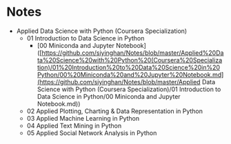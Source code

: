 # Notes

- Applied Data Science with Python (Coursera Specialization)
  * 01 Introduction to Data Science in Python
    + [00 Miniconda and Jupyter Notebook]([https://github.com/siyinghan/Notes/blob/master/Applied%20Data%20Science%20with%20Python%20(Coursera%20Specialization)/01%20Introduction%20to%20Data%20Science%20in%20Python/00%20Miniconda%20and%20Jupyter%20Notebook.md](https://github.com/siyinghan/Notes/blob/master/Applied Data Science with Python (Coursera Specialization)/01 Introduction to Data Science in Python/00 Miniconda and Jupyter Notebook.md))
  * 02 Applied Plotting, Charting & Data Representation in Python
  * 03 Applied Machine Learning in Python
  * 04 Applied Text Mining in Python
  * 05 Applied Social Network Analysis in Python
